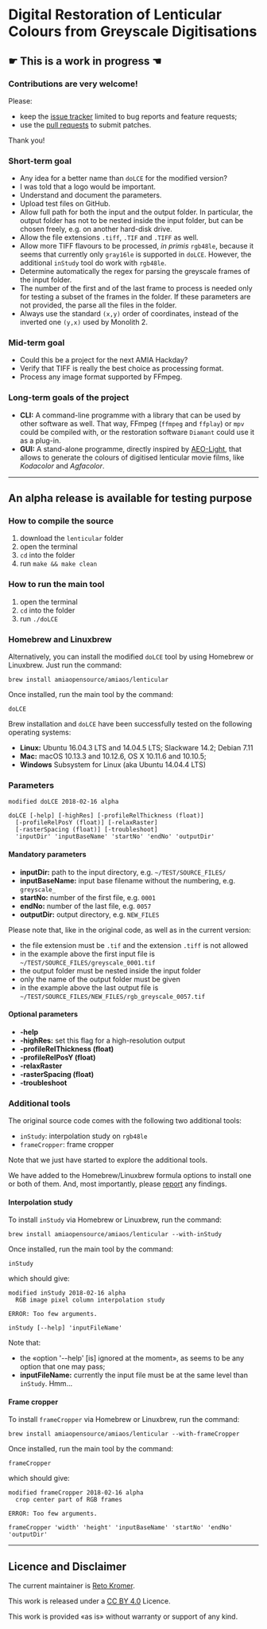 # Digital Restoration of Lenticular Colours from Greyscale Digitisations

## ☛ **This is a work in progress** ☚

### Contributions are very welcome!

Please:

- keep the [issue tracker](http://github.com/amiaopensource/lenticular/issues) limited to bug reports and feature requests;
- use the [pull requests](http://github.com/amiaopensource/lenticular/pulls) to submit patches.

Thank you!

### Short-term goal

- Any idea for a better name than `doLCE` for the modified version?
- I was told that a logo would be important.
- Understand and document the parameters.
- Upload test files on GitHub.
- Allow full path for both the input and the output folder. In particular, the output folder has not to be nested inside the input folder, but can be chosen freely, e.g. on another hard-disk drive.
- Allow the file extensions `.tiff`, `.TIF` and `.TIFF` as well.
- Allow more TIFF flavours to be processed, _in primis_ `rgb48le`, because it seems that currently only `gray16le` is supported in `doLCE`. However, the additional `inStudy` tool do work with `rgb48le`.
- Determine automatically the regex for parsing the greyscale frames of the input folder.
- The number of the first and of the last frame to process is needed only for testing a subset of the frames in the folder. If these parameters are not provided, the parse all the files in the folder.
- Always use the standard `(x,y)` order of coordinates, instead of the inverted one `(y,x)` used by Monolith 2.

### Mid-term goal

- Could this be a project for the next AMIA Hackday?
- Verify that TIFF is really the best choice as processing format.
- Process any image format supported by FFmpeg.

### Long-term goals of the project

- **CLI:** A command-line programme with a library that can be used by other software as well. That way, FFmpeg (`ffmpeg` and `ffplay`) or `mpv` could be compiled with, or the restoration software `Diamant` could use it as a plug-in.
- **GUI:** A stand-alone programme, directly inspired by [AEO-Light](https://usc-imi.github.io/aeo-light/), that allows to generate the colours of digitised lenticular movie films, like _Kodacolor_ and _Agfacolor_.

---

## An alpha release is available for testing purpose

### How to compile the source

1. download the `lenticular` folder
1. open the terminal
1. `cd` into the folder
1. run `make && make clean`

### How to run the main tool

1. open the terminal
1. `cd` into the folder
1. run `./doLCE`

### Homebrew and Linuxbrew

Alternatively, you can install the modified `doLCE` tool by using Homebrew or Linuxbrew. Just run the command:

```
brew install amiaopensource/amiaos/lenticular
```

Once installed, run the main tool by the command:

```
doLCE
```

Brew installation and `doLCE` have been successfully tested on the following operating systems:

- **Linux:** Ubuntu 16.04.3 LTS and 14.04.5 LTS; Slackware 14.2; Debian 7.11
- **Mac:** macOS 10.13.3 and 10.12.6, OS X 10.11.6 and 10.10.5; 
- **Windows** Subsystem for Linux (aka Ubuntu 14.04.4 LTS)

### Parameters

```
modified doLCE 2018-02-16 alpha

doLCE [-help] [-highRes] [-profileRelThickness (float)]
  [-profileRelPosY (float)] [-relaxRaster]
  [-rasterSpacing (float)] [-troubleshoot]
  'inputDir' 'inputBaseName' 'startNo' 'endNo' 'outputDir'
```

#### Mandatory parameters

- **inputDir:** path to the input directory, e.g. `~/TEST/SOURCE_FILES/`
- **inputBaseName:** input base filename without the numbering, e.g. `greyscale_`
- **startNo:** number of the first file, e.g. `0001`
- **endNo:** number of the last file, e.g. `0057`
- **outputDir:** output directory, e.g. `NEW_FILES`

Please note that, like in the original code, as well as in the current version:

- the file extension must be `.tif` and the extension `.tiff` is not allowed
- in the example above the first input file is `~/TEST/SOURCE_FILES/greyscale_0001.tif`
- the output folder must be nested inside the input folder
- only the name of the output folder must be given
- in the example above the last output file is `~/TEST/SOURCE_FILES/NEW_FILES/rgb_greyscale_0057.tif`

#### Optional parameters

- **-help**
- **-highRes:** set this flag for a high-resolution output
- **-profileRelThickness (float)**
- **-profileRelPosY (float)**
- **-relaxRaster**
- **-rasterSpacing (float)**
- **-troubleshoot**

### Additional tools

The original source code comes with the following two additional tools:

- `inStudy`: interpolation study on `rgb48le`
- `frameCropper`: frame cropper

Note that we just have started to explore the additional tools.

We have added to the Homebrew/Linuxbrew formula options to install one or both of them. And, most importantly, please [report](../CONTRIBUTING.md) any findings.

#### Interpolation study

To install `inStudy` via Homebrew or Linuxbrew, run the command:

```
brew install amiaopensource/amiaos/lenticular --with-inStudy
```

Once installed, run the main tool by the command:

```
inStudy
```

which should give:

```
modified inStudy 2018-02-16 alpha
  RGB image pixel column interpolation study

ERROR: Too few arguments.

inStudy [--help] 'inputFileName'
```

Note that:

- the «option '--help' [is] ignored at the moment», as seems to be any option that one may pass;
- **inputFileName:** currently the input file must be at the same level than `inStudy`. Hmm…

#### Frame cropper

To install `frameCropper` via Homebrew or Linuxbrew, run the command:

```
brew install amiaopensource/amiaos/lenticular --with-frameCropper
```

Once installed, run the main tool by the command:

```
frameCropper
```

which should give:


```
modified frameCropper 2018-02-16 alpha
  crop center part of RGB frames

ERROR: Too few arguments.

frameCropper 'width' 'height' 'inputBaseName' 'startNo' 'endNo' 'outputDir'
```

---

## Licence and Disclaimer

The current maintainer is [Reto Kromer](https://github.com/retokromer).

This work is released under a [CC BY 4.0](https://creativecommons.org/licenses/by/4.0/) Licence.

This work is provided «as is» without warranty or support of any kind.
